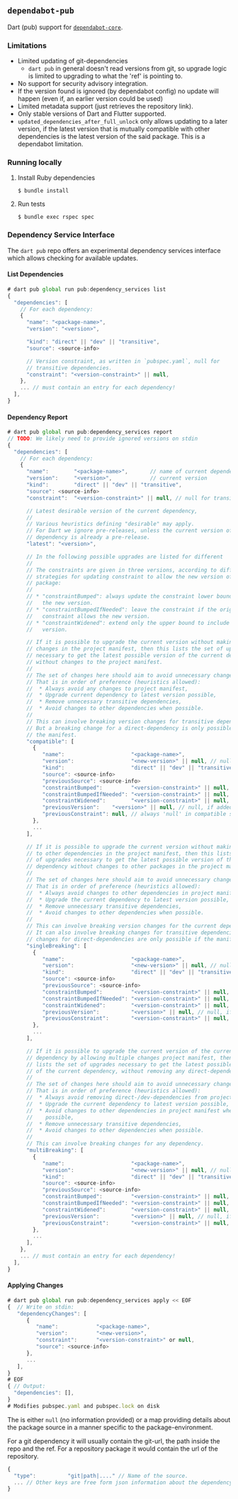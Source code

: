 ## `dependabot-pub`

Dart (pub) support for [`dependabot-core`][core-repo].

### Limitations

 - Limited updating of git-dependencies
   * `dart pub` in general doesn't read versions from git, so upgrade logic is limited to upgrading to what the 'ref' is pointing to.
 - No support for security advisory integration.
 - If the version found is ignored (by dependabot config) no update will happen (even if, an earlier version could be used)
 - Limited metadata support (just retrieves the repository link).
 - Only stable versions of Dart and Flutter supported.
 - `updated_dependencies_after_full_unlock` only allows updating to a later version, if the latest version that is mutually compatible with other dependencies is the latest version of the said package. This is a dependabot limitation.

### Running locally

1. Install Ruby dependencies
   ```
   $ bundle install
   ```

2. Run tests
   ```
   $ bundle exec rspec spec
   ```

[core-repo]: https://github.com/dependabot/dependabot-core

### Dependency Service Interface

The `dart pub` repo offers an experimental dependency services interface which
allows checking for available updates.

#### List Dependencies

```js
# dart pub global run pub:dependency_services list
{
  "dependencies": [
    // For each dependency:
    {
      "name": "<package-name>",
      "version": "<version>",

      "kind": "direct" || "dev" || "transitive",
      "source": <source-info>

      // Version constraint, as written in `pubspec.yaml`, null for
      // transitive dependencies.
      "constraint": "<version-constraint>" || null,
    },
    ... // must contain an entry for each dependency!
  ],
}

```

#### Dependency Report

```js
# dart pub global run pub:dependency_services report
// TODO: We likely need to provide ignored versions on stdin
{
  "dependencies": [
    // For each dependency:
    {
      "name":        "<package-name>",       // name of current dependency
      "version":     "<version>",            // current version
      "kind":        "direct" || "dev" || "transitive",
      "source": <source-info>
      "constraint":  "<version-constraint>" || null, // null for transitive deps

      // Latest desirable version of the current dependency,
      //
      // Various heuristics defining "desirable" may apply.
      // For Dart we ignore pre-releases, unless the current version of the
      // dependency is already a pre-release.
      "latest": "<version>",

      // In the following possible upgrades are listed for different
      // 
      // The constraints are given in three versions, according to different
      // strategies for updating constraint to allow the new version of a 
      // package:
      //
      // * "constraintBumped": always update the constraint lower bound to match
      //   the new version.
      // * "constraintBumpedIfNeeded": leave the constraint if the original
      //   constraint allows the new version.
      // * "constraintWidened": extend only the upper bound to include the new 
      //   version.

      // If it is possible to upgrade the current version without making any
      // changes in the project manifest, then this lists the set of upgrades
      // necessary to get the latest possible version of the current dependency
      // without changes to the project manifest.
      //
      // The set of changes here should aim to avoid unnecessary changes.
      // That is in order of preference (heuristics allowed):
      //  * Always avoid any changes to project manifest,
      //  * Upgrade current dependency to latest version possible,
      //  * Remove unnecessary transitive dependencies,
      //  * Avoid changes to other dependencies when possible.
      //
      // This can involve breaking version changes for transitive dependencies.
      // But a breaking change for a direct-dependency is only possible if allowed by
      // the manifest.
      "compatible": [
        {
           "name":                     "<package-name>",
           "version":                  "<new-version>" || null, // null, if removed
           "kind":                     "direct" || "dev" || "transitive",
           "source": <source-info>
           "previousSource": <source-info>
           "constraintBumped":         "<version-constraint>" || null, // null, if transitive
           "constraintBumpedIfNeeded": "<version-constraint>" || null, // null, if transitive
           "constraintWidened":        "<version-constraint>" || null, // null, if transitive
           "previousVersion":    "<version>" || null, // null, if added
           "previousConstraint": null, // always 'null' in compatible solution
        },
        ...
      ],

      // If it is possible to upgrade the current version without making changes
      // to other dependencies in the project manifest, then this lists the set
      // of upgrades necessary to get the latest possible version of the current
      // dependency without changes to other packages in the project manifest.
      //
      // The set of changes here should aim to avoid unnecessary changes.
      // That is in order of preference (heuristics allowed):
      //  * Always avoid changes to other dependencies in project manifest,
      //  * Upgrade the current dependency to latest version possible,
      //  * Remove unnecessary transitive dependencies,
      //  * Avoid changes to other dependencies when possible.
      //
      // This can involve breaking version changes for the current dependency.
      // It can also involve breaking changes for transitive dependencies. But
      // changes for direct-dependencies are only possible if the manifest allows them.
      "singleBreaking": [
        {
           "name":                     "<package-name>",
           "version":                  "<new-version>" || null, // null, if removed
           "kind":                     "direct" || "dev" || "transitive",
           "source": <source-info>
           "previousSource": <source-info>
           "constraintBumped":         "<version-constraint>" || null, // null, if transitive
           "constraintBumpedIfNeeded": "<version-constraint>" || null, // null, if transitive
           "constraintWidened":        "<version-constraint>" || null, // null, if transitive
           "previousVersion":          "<version>" || null, // null, if added
           "previousConstraint":       "<version-constraint>" || null, // null, if transitive
        },
        ...
      ],

      // If it is possible to upgrade the current version of the current
      // dependency by allowing multiple changes project manifest, then this
      // lists the set of upgrades necessary to get the latest possible version
      // of the current dependency, without removing any direct-dependencies.
      //
      // The set of changes here should aim to avoid unnecessary changes.
      // That is in order of preference (heuristics allowed):
      //  * Always avoid removing direct-/dev-dependencies from project manifest.
      //  * Upgrade the current dependency to latest version possible,
      //  * Avoid changes to other dependencies in project manifest when
      //    possible,
      //  * Remove unnecessary transitive dependencies,
      //  * Avoid changes to other dependencies when possible.
      //
      // This can involve breaking changes for any dependency.
      "multiBreaking": [
        {
           "name":                     "<package-name>",
           "version":                  "<new-version>" || null, // null, if removed
           "kind":                     "direct" || "dev" || "transitive",
           "source": <source-info>
           "previousSource": <source-info>
           "constraintBumped":         "<version-constraint>" || null, // null, if transitive
           "constraintBumpedIfNeeded": "<version-constraint>" || null, // null, if transitive
           "constraintWidened":        "<version-constraint>" || null, // null, if transitive
           "previousVersion":          "<version>" || null, // null, if added
           "previousConstraint":       "<version-constraint>" || null, // null, if transitive
        },
        ...
      ],
    },
    ... // must contain an entry for each dependency!
  ],
}
```

#### Applying Changes

```js
# dart pub global run pub:dependency_services apply << EOF
{  // Write on stdin:
   "dependencyChanges": [
      {
         "name":            "<package-name>",
         "version":         "<new-version>",
         "constraint":      "<version-constraint>" or null,
         "source": <source-info>
      },
      ...
   ],
}
# EOF
{ // Output:
  "dependencies": [],
}
# Modifies pubspec.yaml and pubspec.lock on disk
```


The <source-info> is either `null` (no information provided) or a map providing
details about the package source in a manner specific to the
package-environment.

For a git dependency it will usually contain the git-url,
the path inside the repo and the ref. For a repository package it would contain
the url of the repository.
```js
{
  "type":          "git|path|...." // Name of the source.
  ... // Other keys are free form json information about the dependency
}
```